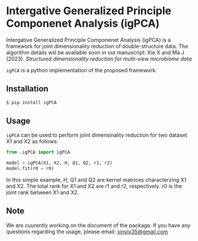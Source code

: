 # Intergative Generalized Principle Componenet Analysis (igPCA)

Intergative Generalized Principle Componenet Analysis (igPCA) is a framework for joint dimensionality reduction of double-structure data. The algorithm details wiil be available soon in out manuscript:
    Xie X and Ma J (2023). *Structured dimensionality reduction for multi-view microbiome data*

`igPCA` is a python implementation of the proposed framework.

## Installation

```bash
$ pip install igPCA
```

## Usage

`igPCA` can be used to perform joint dimensinality reduction for two dataset X1 and X2 as follows:

```python
from .igPCA import igPCA

model = igPCA(X1, X2, H, Q1, Q2, r1, r2)
model.fit(r0 = r0)
```

In this simple example, H, Q1 and Q2 are kernel matrices characterzing X1 and X2. The total rank for X1 and X2 are r1 and r2, respectively. r0 is the joint rank between X1 and X2.

## Note 
We are cuurently working on the document of the package. If you have any questions regarding the usage, please email: xinyix35@gmail.com
